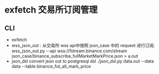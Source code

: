 # exfetch 交易所订阅管理

##  CLI


- exfetch  <confdir>
- wss_json_out : 从交易所 wss api中按照 json_case 中的 request 进行订阅.
wss_json_out.py --api wss://fstream.binance.com/stream  json_case/binance_subscribe_fullMarketMarkPrice.json > a.out
- json_dsl 
convert json out to postgresql dsl
./json_dsl.py  data.out  --data data  --table binance_fut_all_mark_price


## 
